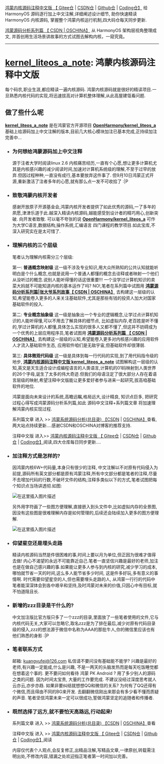 [鸿蒙内核源码注释中文版 【  Gitee仓](https://gitee.com/weharmony/kernel_liteos_a_note) | [CSDN仓](https://codechina.csdn.net/kuangyufei/kernel_liteos_a_note)  | [Github仓](https://github.com/kuangyufei/kernel_liteos_a_note) | [Coding仓】](https://weharmony.coding.net/public/harmony/kernel_liteos_a_note/git/files) 给 HarmonyOS 源码逐行加上中文注解,详细阐述设计细节, 助你快速精读 HarmonyOS 内核源码, 掌握整个鸿蒙内核运行机制,四大码仓每天同步更新.

[鸿蒙源码分析系列篇 【 CSDN](https://blog.csdn.net/kuangyufei)[ | OSCHINA】](https://my.oschina.net/u/3751245) 从 HarmonyOS 架构层视角整理成文, 并首创用生活场景讲故事的方式试图去解构内核，一窥究竟。

---

# **[kernel_liteos_a_note](https://gitee.com/weharmony/kernel_liteos_a_note): 鸿蒙内核源码注释中文版**   
每个码农,职业生涯,都应精读一遍内核源码. 鸿蒙内核源码就是很好的精读项目.一旦熟悉内核代码的实现,将迅速拔高对计算机整体理解,从此高屋建瓴看问题.

## **做了些什么呢**
**[kernel_liteos_a_note](https://gitee.com/weharmony/kernel_liteos_a_note)** 是在鸿蒙官方开源项目 **[OpenHarmony/kernel_liteos_a](https://gitee.com/openharmony/kernel_liteos_a)** 基础上给源码加上中文注解的版本,目前几大核心模块加注已基本完成,正持续加注完善中...

* ### **为何想给鸿蒙源码加上中文注释** 
    
    源于注者大学时阅读linux 2.6 内核痛苦经历,一直有个心愿,想让更多计算机尤其是内核感兴趣的减少阅读时间,加速对计算机系统级的理解,不至于过早的放弃.但因过程种种,一直没有成行,基本要放弃这件事了.
    但9月10日鸿蒙正式开源,重新激活了注者多年的心愿,就有那么点一发不可收拾了 :|P

* ### **致敬鸿蒙内核开发者**
  
    感谢开放原子开源基金会,鸿蒙内核开发者提供了如此优秀的源码,一了多年的夙愿,津津乐道于此.越深入精读内核源码,越能感受到设计者的精巧用心,创新突破. 向开发者致敬. 可以毫不夸张的说 **[OpenHarmony/kernel_liteos_a](https://gitee.com/openharmony/kernel_liteos_a)** 可作为大学C语言,数据结构,操作系统,汇编语言 四门课程的教学项目.如此宝库,不深入研究实在是太可惜了.
    
* ### **理解内核的三个层级**

    笔者认为理解内核需分三个层级:

    第一: **普通概念映射级** 这一级不涉及专业知识,用大众所熟知的公共认知就能听明白是个什么概念,也就是说用一个普通人都懂的概念去诠释或者映射一个他们从没听过的概念.说别人能听得懂的话这很重要!!! 一个没学过计算机知识的卖菜大妈就不可能知道内核的基本运作了吗? NO!,笔者在系列篇中试图用 **[鸿蒙源码分析系列篇|张大爷系列故事【 CSDN](https://blog.csdn.net/kuangyufei)[ | OSCHINA】](https://my.oschina.net/u/3751245)** 去构建这一层级的认知,希望能卷入更多的人来关注基础软件,尤其是那些有钱的投资人加大对国家基础软件的投入.

    第二: **专业概念抽象级** 这一级是抽象出一个专业的逻辑概念,让学过点计算机知识的人能听得懂,可以不用去了解具体的细节点, 比如虚拟内存,老百姓是听不懂的,学过计算机的人都懂,具体怎么实现的很多人又都不懂了,但这并不妨碍成为一个优秀的上层应用程序员,笔者试图用 **[鸿蒙源码分析系列篇 【 CSDN](https://blog.csdn.net/kuangyufei)[ | OSCHINA】](https://my.oschina.net/u/3751245)** 去构建这一层级的认知,希望能卷入更多对内核感兴趣的应用软件人才流入基础软件生态, 应用软件咱们是无敌宇宙,但基础软件却很薄弱.

    第三: **具体微观代码级** 这一级是具体到每一行代码的实现,到了用代码指令级的地步, **[鸿蒙内核源码注释中文版 kernel_liteos_a_note](https://gitee.com/weharmony/kernel_liteos_a_note)** 试图解构这一层级的认知,英文是天生适合设计成编程语言的人类语言,计算机的01码映射到人类世界的26个字母,诞生了太多的伟大奇迹.但我们的母语注定了很大部分人存在着语言层级的映射,希望注释中文版能让更多爱好者参与进来一起研究,拔高咱基础软件的地位.
    
    鸿蒙是面向未来设计的系统,高瞻远瞩,格局远大,设计精良, 知识点巨多, 把研究过程心得写成鸿蒙源码分析系列篇,如此 源码中文注释+系列篇文章 将加速理解鸿蒙内核实现过程.

    系列篇文章 进入 >> [鸿蒙系统源码分析(总目录) 【CSDN](https://blog.csdn.net/kuangyufei) | [OSCHINA】](https://my.oschina.net/u/3751245)查看,两大站点持续更新....感谢CSDN和OSCHINA对博客的推荐支持.

    注释中文版 进入>> [鸿蒙内核源码注释中文版 【  Gitee仓](https://gitee.com/weharmony/kernel_liteos_a_note) | [CSDN仓](https://codechina.csdn.net/kuangyufei/kernel_liteos_a_note) | [Github仓](https://github.com/kuangyufei/kernel_liteos_a_note) | [Coding仓】](https://weharmony.coding.net/public/harmony/kernel_liteos_a_note/git/files)阅读,四大仓库每日同步更新....


* ### **加注释方式是怎样的?**

    因鸿蒙内核6W+代码量,本身只有很少的注释, 中文注解以不对原有代码侵入为前提,源码所有英文部分都是原有鸿蒙注释,所有中文部分都是笔者的注释,尽量不去增加代码的行数,不破坏文件的结构,注释多类似以下的方式,笔者试图把每个知识点当场讲透彻.如图:

    ![在这里插入图片描述](https://img-blog.csdnimg.cn/2020102821375267.png?x-oss-process=image/watermark,type_ZmFuZ3poZW5naGVpdGk,shadow_10,text_aHR0cHM6Ly9ibG9nLmNzZG4ubmV0L2t1YW5neXVmZWk=,size_16,color_FFFFFF,t_70#pic_center)

    
    另外用字符画了一些图方便理解,直接嵌入到头文件中,比如虚拟内存的全景图,因没有这些图是很难理解内存是如何管理的,后续还会陆续加入更多的图方便理解.   

  ![在这里插入图片描述](https://img-blog.csdnimg.cn/20201028154344813.png?x-oss-process=image/watermark,type_ZmFuZ3poZW5naGVpdGk,shadow_10,text_aHR0cHM6Ly9ibG9nLmNzZG4ubmV0L2t1YW5neXVmZWk=,size_16,color_FFFFFF,t_70#pic_center)


* ### **仰望星空还是埋头走路**
    
    精读内核源码当然是件很困难的事,时间上要以月为单位,但正因为很难才值得去做! 内心不渴望的永远不可能靠近自己.笔者一直坚信兴趣是最好的老师,加注也是在做自己感兴趣的事.如果能让更多人参与到内核的研究,减少学习的成本,哪怕就节省一天的时间,这么多人能节省多少时间, 这是件多好玩,多有意义的事情啊.
    时代需要仰望星空的人,但也需要埋头走路的人, 从鸿蒙一行行的代码中笔者能深深体会到各中艰辛和坚持,及时鸿蒙对未来的价值,只因心中有目标,就不怕道阻且长.

* ### **新增的zzz目录是干什么的?**

    中文加注版比官方版只多了一个zzz的目录,里面放了一些笔者使用的文件,它与内核代码无关,大家可以忽略它,取名zzz是为了排在最后,减少对原有代码目录级的侵入,zzz的想法源于微信中名称为AAA的那批牛人,你的微信里应该也有他们熟悉的身影 :|P

 * ### **笔者联系方式**

    邮箱: kuangyufei@126.com 私信请不要问没有基础能不能学? 兴趣是最好的老师,有兴趣一定能成,什么是兴趣, 不是一两天的头脑发热而是每天吃饭睡觉都在想着这个事的. 更不要问如何看待 鸿蒙 PK Android ? 用了多少别人的源码之类的问题. 因为时间太宝贵, 大量的工作要完成. 不建议没经过深度思考就人云亦云,亦步亦趋. 如果非要纠结就想想QQ和微信的关系? 为何有了QQ还得有个微信,而且得由不同的BG来开发. 去翻翻微信刚出来那会有多少看不懂而质疑的声音. 笔者坚信鸿蒙未来一定可以很成功,誓做鸿蒙坚定的追随者和传播者.

 * ### **既然选择了远方,就不要怕天高路远,行动起来!**

    系列篇文章 进入 >> [鸿蒙系统源码分析(总目录) 【CSDN](https://blog.csdn.net/kuangyufei) | [OSCHINA】](https://my.oschina.net/u/3751245)查看

    注释中文版 进入 >> [鸿蒙内核源码注释中文版 【  Gitee仓](https://gitee.com/weharmony/kernel_liteos_a_note) | [CSDN仓](https://codechina.csdn.net/kuangyufei/kernel_liteos_a_note)  | [Github仓](https://github.com/kuangyufei/kernel_liteos_a_note) | [Coding仓】](https://weharmony.coding.net/public/harmony/kernel_liteos_a_note/git/files)阅读

    内容仅代表个人观点,会反复修正,出精品注解,写精品文章,一律原创,转载需注明出处,不修改内容,错漏之处欢迎指正笔者第一时间加以完善。